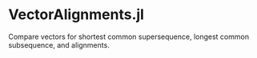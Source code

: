 # VectorAlignments.jl

Compare vectors for shortest common supersequence, longest common subsequence, and alignments.